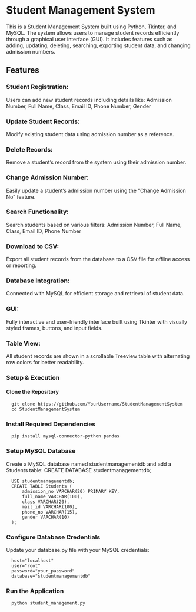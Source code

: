 # Student Management System
This is a Student Management System built using Python, Tkinter, and MySQL. The system allows users to manage student records efficiently through a graphical user interface (GUI). It includes features such as adding, updating, deleting, searching, exporting student data, and changing admission numbers.

## Features
### Student Registration:
Users can add new student records including details like:
Admission Number, Full Name, Class, Email ID, Phone Number, Gender

### Update Student Records:
Modify existing student data using admission number as a reference.

### Delete Records:
Remove a student’s record from the system using their admission number.

### Change Admission Number:
Easily update a student’s admission number using the “Change Admission No” feature.

### Search Functionality:
Search students based on various filters:
Admission Number, Full Name, Class, Email ID, Phone Number

### Download to CSV:
Export all student records from the database to a CSV file for offline access or reporting.

### Database Integration:
Connected with MySQL for efficient storage and retrieval of student data.

### GUI:
Fully interactive and user-friendly interface built using Tkinter with visually styled frames, buttons, and input fields.

### Table View:
All student records are shown in a scrollable Treeview table with alternating row colors for better readability.
 
### Setup & Execution
#### Clone the Repository
      git clone https://github.com/YourUsername/StudentManagementSystem
      cd StudentManagementSystem
      
### Install Required Dependencies
      pip install mysql-connector-python pandas

### Setup MySQL Database
Create a MySQL database named studentmanagementdb and add a Students table:
      CREATE DATABASE studentmanagementdb;
      
      USE studentmanagementdb;
      CREATE TABLE Students (
          admission_no VARCHAR(20) PRIMARY KEY,
          full_name VARCHAR(100),
          class VARCHAR(20),
          mail_id VARCHAR(100),
          phone_no VARCHAR(15),
          gender VARCHAR(10)
      );
### Configure Database Credentials
Update your database.py file with your MySQL credentials:
  
      host="localhost"
      user="root"
      password="your_password"
      database="studentmanagementdb"

### Run the Application

      python student_management.py
